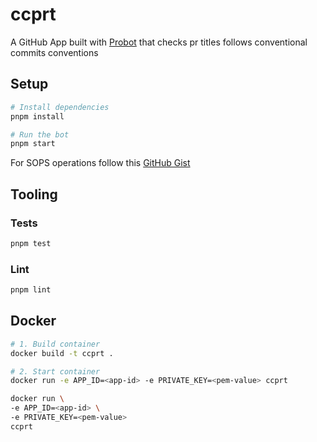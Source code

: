 # ccprt

A GitHub App built with [Probot](https://github.com/probot/probot) that checks pr titles follows conventional commits conventions

## Setup

```sh
# Install dependencies
pnpm install

# Run the bot
pnpm start
```

For SOPS operations follow this [GitHub Gist](https://gist.github.com/pataruco/32d30588688c83b2d879ac06b3a5fe7e)

## Tooling

### Tests

```sh
pnpm test
```

### Lint

```sh
pnpm lint
```

## Docker

```sh
# 1. Build container
docker build -t ccprt .

# 2. Start container
docker run -e APP_ID=<app-id> -e PRIVATE_KEY=<pem-value> ccprt

docker run \
-e APP_ID=<app-id> \
-e PRIVATE_KEY=<pem-value>
ccprt
```
